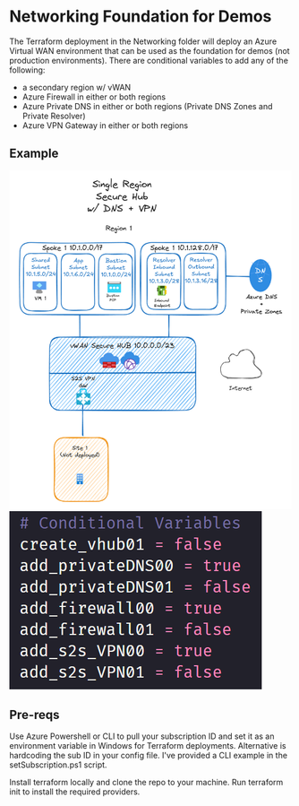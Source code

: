 # Networking Foundation for Demos
The Terraform deployment in the Networking folder will deploy an Azure Virtual WAN environment that can be used as the foundation for demos (not production environments). There are conditional variables to add any of the following:
* a secondary region w/ vWAN
* Azure Firewall in either or both regions
* Azure Private DNS in either or both regions (Private DNS Zones and Private Resolver)
* Azure VPN Gateway in either or both regions

## Example
![Diagram](./Diagrams/1reg-shub-dns-vpn.png)
![tfvars](./Diagrams/1reg-shub-dns-vpn-vars.png)

## Pre-reqs
Use Azure Powershell or CLI to pull your subscription ID and set it as an environment variable in Windows for Terraform deployments. Alternative is hardcoding the sub ID in your config file. I've provided a CLI example in the setSubscription.ps1 script.

Install terraform locally and clone the repo to your machine. Run terraform init to install the required providers. 
